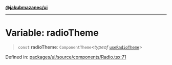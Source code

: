 [**@jakubmazanec/ui**](../README.md)

---

# Variable: radioTheme

> `const` **radioTheme**: `ComponentTheme`\<_typeof_ [`useRadioTheme`](useRadioTheme.md)\>

Defined in:
[packages/ui/source/components/Radio.tsx:71](https://github.com/jakubmazanec/tools/blob/74fa88a6249b3d486436ae7655f4962bc4a86e11/packages/ui/source/components/Radio.tsx#L71)
